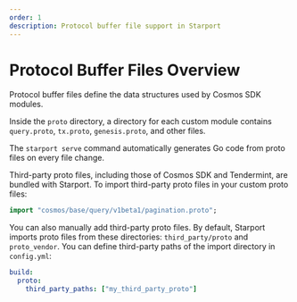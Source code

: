 ```yaml
---
order: 1
description: Protocol buffer file support in Starport
---
```


# Protocol Buffer Files Overview

Protocol buffer files define the data structures used by Cosmos SDK modules. 

Inside the `proto` directory, a directory for each custom module contains `query.proto`, `tx.proto`, `genesis.proto`, and other files.

The `starport serve` command automatically generates Go code from proto files on every file change.

Third-party proto files, including those of Cosmos SDK and Tendermint, are bundled with Starport. To import third-party proto files in your custom proto files:

```proto
import "cosmos/base/query/v1beta1/pagination.proto";
```

You can also manually add third-party proto files. By default, Starport imports proto files from these directories: `third_party/proto` and `proto_vendor`. You can define third-party paths of the import directory in `config.yml`:

```yaml
build:
  proto:
    third_party_paths: ["my_third_party_proto"]
```
